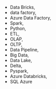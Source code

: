 
 - Data Bricks,
 - data factory,
 - Azure Data Factory,
 - Spark,
 - Python,
 - ETL,
 - OLAP,
 - OLTP,
 - Data Pipeline,
 - Big Data,
 - Data Lake,
 - Delta, 
 - Pyspark,
 - Azure Databricks,
 - SQL Azure
